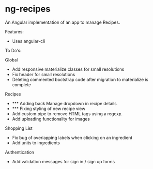 # ng-recipes
An Angular implementation of an app to manage Recipes.

Features:
- Uses angular-cli




To Do's:

Global
- Add responsive materialize classes for small resolutions
- Fix header for small resolutions
- Deleting commented bootstrap code after migration to materialize is complete

Recipes
- *** Adding back Manage dropdown in recipe details
- *** Fixing styling of new recipe view
- Add custom pipe to remove HTML tags using a regexp.
- Add uploading functionality for images

Shopping List
- Fix bug of overlapping labels when clicking on an ingredient
- Add units to ingredients

Authentication
- Add validation messages for sign in / sign up forms
